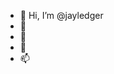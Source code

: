 - 👋 Hi, I’m @jayledger
- 👀 
- 🌱  
- 💞️ 
- 📫

<!---
jayledger/jayledger is a ✨ special ✨ repository because its `README.md` (this file) appears on your GitHub profile.
You can click the Preview link to take a look at your changes.
--->
